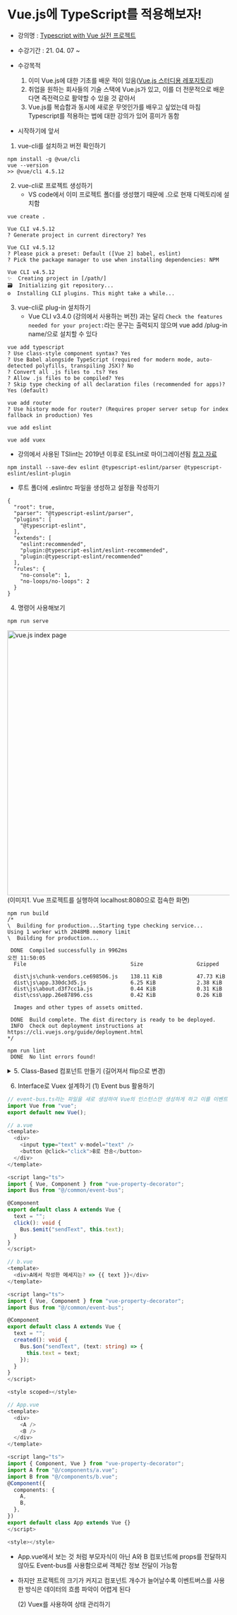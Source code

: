 # Vue.js에 TypeScript를 적용해보자!

- 강의명 : [Typescript with Vue 실전 프로젝트](https://www.inflearn.com/course/Typescript_Vue)
- 수강기간 : 21. 04. 07 ~
- 수강목적

  1. 이미 Vue.js에 대한 기초를 배운 적이 있음([Vue.js 스터디용 레포지토리](https://github.com/harrykim14/DoitVue.js))
  2. 취업을 원하는 회사들의 기술 스택에 Vue.js가 있고, 이를 더 전문적으로 배운다면 즉전력으로 활약할 수 있을 것 같아서
  3. Vue.js를 복습함과 동시에 새로운 무엇인가를 배우고 싶었는데 마침 Typescript를 적용하는 법에 대한 강의가 있어 흥미가 동함

- 시작하기에 앞서

1. vue-cli를 설치하고 버전 확인하기

```
npm install -g @vue/cli
vue --version
>> @vue/cli 4.5.12
```

2. vue-cli로 프로젝트 생성하기
   - VS code에서 이미 프로젝트 폴더를 생성했기 때문에 .으로 현재 디렉토리에 설치함

```
vue create .

Vue CLI v4.5.12
? Generate project in current directory? Yes

Vue CLI v4.5.12
? Please pick a preset: Default ([Vue 2] babel, eslint)
? Pick the package manager to use when installing dependencies: NPM

Vue CLI v4.5.12
✨  Creating project in [/path/]
🗃  Initializing git repository...
⚙️  Installing CLI plugins. This might take a while...
```

3. vue-cli로 plug-in 설치하기
   - Vue CLI v3.4.0 (강의에서 사용하는 버전) 과는 달리 `Check the features needed for your project:`라는 문구는 출력되지 않으며 vue add /plug-in name/으로 설치할 수 있다

```
vue add typescript
? Use class-style component syntax? Yes
? Use Babel alongside TypeScript (required for modern mode, auto-detected polyfills, transpiling JSX)? No
? Convert all .js files to .ts? Yes
? Allow .js files to be compiled? Yes
? Skip type checking of all declaration files (recommended for apps)? Yes (default)

vue add router
? Use history mode for router? (Requires proper server setup for index fallback in production) Yes

vue add eslint

vue add vuex
```

- 강의에서 사용된 TSlint는 2019년 이후로 ESLint로 마이그레이션됨 [참고 자료](https://velog.io/@kyusung/eslint-tslint-config)

```
npm install --save-dev eslint @typescript-eslint/parser @typescript-eslint/eslint-plugin
```

- 루트 폴더에 .eslintrc 파일을 생성하고 설정을 작성하기

```
{
  "root": true,
  "parser": "@typescript-eslint/parser",
  "plugins": [
    "@typescript-eslint",
  ],
  "extends": [
    "eslint:recommended",
    "plugin:@typescript-eslint/eslint-recommended",
    "plugin:@typescript-eslint/recommended"
  ],
  "rules": {
    "no-console": 1,
    "no-loops/no-loops": 2
  }
}
```

4. 명령어 사용해보기

```
npm run serve
```

<image src="https://user-images.githubusercontent.com/67398691/113802120-1ac56f00-9795-11eb-8346-e090aa96111d.png" width="600" alt="vue.js index page"/>
(이미지1. Vue 프로젝트를 실행하여 localhost:8080으로 접속한 화면)

```
npm run build
/*
\  Building for production...Starting type checking service...
Using 1 worker with 2048MB memory limit
\  Building for production...

 DONE  Compiled successfully in 9962ms                                 오전 11:50:05
  File                                 Size                 Gzipped

  dist\js\chunk-vendors.ce698506.js    138.11 KiB           47.73 KiB
  dist\js\app.330dc3d5.js              6.25 KiB             2.38 KiB
  dist\js\about.d3f7cc1a.js            0.44 KiB             0.31 KiB
  dist\css\app.26e87896.css            0.42 KiB             0.26 KiB

  Images and other types of assets omitted.

 DONE  Build complete. The dist directory is ready to be deployed.
 INFO  Check out deployment instructions at https://cli.vuejs.org/guide/deployment.html
*/

npm run lint
 DONE  No lint errors found!
```

<details>
<summary>5. Class-Based 컴포넌트 만들기 (길어져서 flip으로 변경)</summary>
<div markdown="5">
(1) @Component

```javascript
// 기존 JS 문법
Vue.component("App", {
  // ...
});
```

```typescript
// TS에서 컴포넌트 만드는 법
@Component
export default class App extends Vue {}
```

- 컴포넌트란? - [공식 문서](https://kr.vuejs.org/v2/guide/components.html#%EC%BB%B4%ED%8F%AC%EB%84%8C%ED%8A%B8-%EC%9E%91%EC%84%B1)
  - 컴포넌트는 부모-자식 관계에서 가장 일반적으로 함께 사용하기 위한 것이며 Vue.js에서 부모-자식 컴포넌트 관계는 props는 아래로, events 위로 라고 요약 할 수 있다.

```javascript
// 기존 JS에서 props 넘겨주기
Vue.component("child", {
  props: ["message"],
});
```

```typescript
// TS에서 props 정의하기
@Component
export default class Children extends Vue {
  @Prop() parentMessage!: string;
}
```

- 자식 객체의 prop을 동적으로 변경하기

```html
<template>
  <children :parentMessage="message"></children>
</template>
<script lang="ts">
  ...
  export default class Home extends Vue {
    message = "hello world";
  }
  ...
</script>
```

- Method Decorator : 해당 메서드가 객체에 정의되기 전에 추가적인 행위가 있은 후에 객체에 정의됨

```typescript
function enumerable(value: boolean) {
  return function (
    target: any,
    propertyKey: string,
    descriptor: PropertyDescriptor
  ) {
    descriptor.enumerable = value;
  };
}
// ES6의 Object.defineProperty(obj, prop, descriptor)와 같다
```

[참고1](https://developer.mozilla.org/ko/docs/Web/JavaScript/Reference/Global_Objects/Object/defineProperty) [참고2](https://haeguri.github.io/2019/08/25/typescript-decorator/)

(2) @Watch

```javascript
const watchExample = new Vue({
  el: "#watch-example",
  data: {
    question: "",
    answer: "질문 후에 대답 할 수 있습니다",
  },
  watch: {
    question: function (newQuestion) {
      this.answer = "입력을 기다리는 중...";
    },
  },
});
```

```typescript
@Component
export default class WatchExample exetends Vue {
  question: string = '';
  answer: string = '질문을 하기 전까지는 대답할 수 없습니다.';

  @Watch('question')
  watcher() {
    this.answer = '입력을 기다리는 중...';
  }
}
```

(3) @Emit

```javascript
export default {
  data() {
    return {
      count: 0,
    };
  },
  methods: {
    addToCount(n) {
      this.count += n;
      this.$emit("add-to-count", n);
    },
    resetCount() {
      this.count = 0;
      this.$emit("reset");
    },
    returnValue() {
      this.$emit("return-value", 10);
    },
    promise() {
      const promise = new Promise((resolve) => {
        setTimeout(() => {
          resolve(20);
        }, 0);
      });
      promise.then((value) => {
        this.$emit("promise", value);
      });
    },
  },
};
```

```typescript
@Component
export default class EmitComponent extends Vue {
  count = 0;

  @Emit()
  addToCount(n: number) {
    this.count += n;
  }

  @Emit("reset")
  resetCount() {
    this.count = 0;
  }

  @Emit()
  returnValue() {
    return 10;
  }

  @Emit()
  promise() {
    return new Promise((resolve) => {
      setTimeout(() => {
        resolve(20);
      }, 0);
    });
  }
}
```

(4) @Provide / @Inject

```javascript
const symbol = Symbol("baz");

export const ProvideComponent = Vue.extend({
  inject: {
    foo: "foo",
    bar: "bar",
    optional: { from: "optional", default: "default" },
    [symbol]: symbol,
  },

  data() {
    return {
      foo: "foo",
      baz: "bar",
    };
  },

  provide() {
    return {
      foo: this.foo,
      bar: this.baz,
    };
  },
});
```

```typescript
const symbol = Symbol("baz");

@Component
export class ProvideComponent extends Vue {
  @Inject() readonly foo!: string;
  @Inject("bar") readonly bar!: string;
  @Inject({ from: "optional", default: "default" }) readonly optional!: string;
  @Inject(symbol) readonly baz!: string;

  @Provide() foo = "foo";
  @Provide("bar") baz = "bar";
}
```

여기서 잠깐,

```typescript
@Provide('message') msg: string = 'provide/inject example';
// Type string trivially inferred from a string literal, remove type annotation.
```

`@Provide('message') msg: string = 'provide/inject example'`라고 쓰니 eslint에서 string 타입 할당을 하지 않아도 된다고 한다.
왜일까?
이는 자바스크립트의 타입 추론을 당연하지만 타입스크립트에서도 사용하고 있기 때문인데, eslint에서 이 설정을 바꾸려면 `"no-inferrable-types": [true]`로 설정해 주면 된다
[참고](https://server0.tistory.com/46)

**그래서, Inject/provide가 props와 다른점은?** [공식 문서](https://vuejs.org/v2/api/#provide-inject)

- provide/inject는 위와 같이 사용하기 간편한데에 비해 props는 `:property="value"`와 같이 데이터를 직접 주입해주어야 한다
- 하지만 provide/inject를 매번 사용한다면 데이터의 흐름을 파악하기 어려울 것

(5) @Model (Property decorator)

```javascript
export default {
  model: {
    prop: "checked",
    event: "change",
  },
  props: {
    checked: {
      type: Boolean,
    },
  },
};
```

```typescript
@Component
export default class ModelComponent extends Vue {
  @Model("change", { type: Boolean }) readonly checked!: boolean;
}
```

(6) Mixins
[공식 문서](https://kr.vuejs.org/v2/guide/mixins.html)
[예제용 브랜치](https://github.com/harrykim14/vue-with-typescript/tree/MixinExample)

- 객체들이 공통적으로 사용하는 기능이 있다면 모듈화 하고싶지 않은가?
- 그 기능을 담당하는 것이 Mixins

> 해당 강의를 듣던 도중에 ` public toggle() { this.show = !this.show; }`라고 작성하였을 때 리턴값을 지정해주어야 한다고 경고가 떠서 뒤에 :void를 붙여 해결하였음

```typescript
export default class Dropdown extends Mixins(toggle)
```

와 같이 다중 상속을 받을 수 있는데 이 때 Mixins의 인자값으로 사용할 수 있는 개수는 5개 까지이다

</div>
</details>

6. Interface로 Vuex 설계하기
   (1) Event bus 활용하기

```typescript
// event-bus.ts라는 파일을 새로 생성하여 Vue의 인스턴스만 생성하게 하고 이를 이벤트 버스로 사용
import Vue from "vue";
export default new Vue();
```

```typescript
// a.vue
<template>
  <div>
    <input type="text" v-model="text" />
    <button @click="click">B로 전송</button>
  </div>
</template>

<script lang="ts">
import { Vue, Component } from "vue-property-decorator";
import Bus from "@/common/event-bus";

@Component
export default class A extends Vue {
  text = "";
  click(): void {
    Bus.$emit("sendText", this.text);
  }
}
</script>
```

```typescript
// b.vue
<template>
  <div>A에서 작성한 메세지는? => {{ text }}</div>
</template>

<script lang="ts">
import { Vue, Component } from "vue-property-decorator";
import Bus from "@/common/event-bus";

@Component
export default class A extends Vue {
  text = "";
  created(): void {
    Bus.$on("sendText", (text: string) => {
      this.text = text;
    });
  }
}
</script>

<style scoped></style>

```

```typescript
// App.vue
<template>
  <div>
    <A />
    <B />
  </div>
</template>

<script lang="ts">
import { Component, Vue } from "vue-property-decorator";
import A from "@/components/a.vue";
import B from "@/components/b.vue";
@Component({
  components: {
    A,
    B,
  },
})
export default class App extends Vue {}
</script>

<style></style>

```

- App.vue에서 보는 것 처럼 부모자식이 아닌 A와 B 컴포넌트에 props를 전달하지 않아도 Event-bus를 사용함으로써 객체간 정보 전달이 가능함
- 하지만 프로젝트의 크기가 커지고 컴포넌트 개수가 늘어날수록 이벤트버스를 사용한 방식은 데이터의 흐름 파악이 어렵게 된다

  (2) Vuex를 사용하여 상태 관리하기
